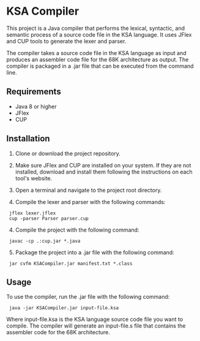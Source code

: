 # KSA Compiler
This project is a Java compiler that performs the lexical, syntactic, and semantic process of a source code file in the KSA language. It uses JFlex and CUP tools to generate the lexer and parser.

The compiler takes a source code file in the KSA language as input and produces an assembler code file for the 68K architecture as output. The compiler is packaged in a .jar file that can be executed from the command line.

## Requirements
- Java 8 or higher
- JFlex
- CUP

## Installation
1. Clone or download the project repository.

2. Make sure JFlex and CUP are installed on your system. If they are not installed, download and install them following the instructions on each tool's website.

3. Open a terminal and navigate to the project root directory.

3. Compile the lexer and parser with the following commands:

```
 jflex lexer.jflex
 cup -parser Parser parser.cup 
```

4. Compile the project with the following command:

```
 javac -cp .:cup.jar *.java
 ```

5. Package the project into a .jar file with the following command:

```
 jar cvfm KSACompiler.jar manifest.txt *.class
 ```

## Usage
To use the compiler, run the .jar file with the following command:
```
 java -jar KSACompiler.jar input-file.ksa
 ```
Where input-file.ksa is the KSA language source code file you want to compile. The compiler will generate an input-file.s file that contains the assembler code for the 68K architecture.


